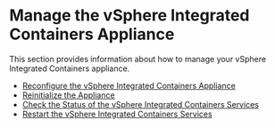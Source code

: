# Manage the vSphere Integrated Containers Appliance #

This section provides information about how to manage your vSphere Integrated Containers appliance.

* [Reconfigure the vSphere Integrated Containers Appliance](reconfigure_appliance.md)
* [Reinitialize the Appliance](reinitialize_appliance.md)
* [Check the Status of the vSphere Integrated Containers Services](service_status.md)
* [Restart the vSphere Integrated Containers Services](restart_services.md)